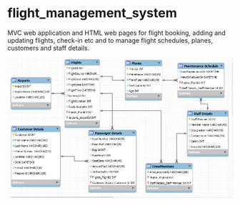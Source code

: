 # flight_management_system

MVC web application and HTML web pages for flight booking, adding and updating flights, check-in etc and to manage flight schedules, planes, customers and staff details.

![alt text](https://github.com/manankharbanda/flight_management_system/blob/master/Images/Project_Data_Model.tiff)
